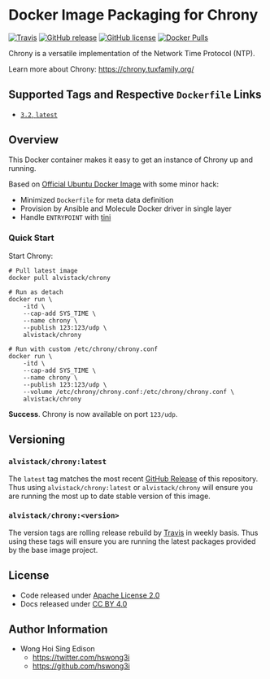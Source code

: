 # Docker Image Packaging for Chrony

[![Travis](https://img.shields.io/travis/alvistack/docker-chrony.svg)](https://travis-ci.org/alvistack/docker-chrony)
[![GitHub release](https://img.shields.io/github/release/alvistack/docker-chrony.svg)](https://github.com/alvistack/docker-chrony/releases)
[![GitHub license](https://img.shields.io/github/license/alvistack/docker-chrony.svg)](https://github.com/alvistack/docker-chrony/blob/master/LICENSE)
[![Docker Pulls](https://img.shields.io/docker/pulls/alvistack/chrony.svg)](https://hub.docker.com/r/alvistack/chrony/)

Chrony is a versatile implementation of the Network Time Protocol (NTP).

Learn more about Chrony: <https://chrony.tuxfamily.org/>

## Supported Tags and Respective `Dockerfile` Links

  - [`3.2`, `latest`](https://github.com/alvistack/docker-chrony/blob/master/molecule/3.2/Dockerfile.j2)

## Overview

This Docker container makes it easy to get an instance of Chrony up and running.

Based on [Official Ubuntu Docker Image](https://hub.docker.com/_/ubuntu/) with some minor hack:

  - Minimized `Dockerfile` for meta data definition
  - Provision by Ansible and Molecule Docker driver in single layer
  - Handle `ENTRYPOINT` with [tini](https://github.com/krallin/tini)

### Quick Start

Start Chrony:

    # Pull latest image
    docker pull alvistack/chrony
    
    # Run as detach
    docker run \
        -itd \
        --cap-add SYS_TIME \
        --name chrony \
        --publish 123:123/udp \
        alvistack/chrony
    
    # Run with custom /etc/chrony/chrony.conf
    docker run \
        -itd \
        --cap-add SYS_TIME \
        --name chrony \
        --publish 123:123/udp \
        --volume /etc/chrony/chrony.conf:/etc/chrony/chrony.conf \
        alvistack/chrony

**Success**. Chrony is now available on port `123/udp`.

## Versioning

### `alvistack/chrony:latest`

The `latest` tag matches the most recent [GitHub Release](https://github.com/alvistack/docker-chrony/releases) of this repository. Thus using `alvistack/chrony:latest` or `alvistack/chrony` will ensure you are running the most up to date stable version of this image.

### `alvistack/chrony:<version>`

The version tags are rolling release rebuild by [Travis](https://travis-ci.org/alvistack/docker-chrony) in weekly basis. Thus using these tags will ensure you are running the latest packages provided by the base image project.

## License

  - Code released under [Apache License 2.0](LICENSE)
  - Docs released under [CC BY 4.0](http://creativecommons.org/licenses/by/4.0/)

## Author Information

  - Wong Hoi Sing Edison
      - <https://twitter.com/hswong3i>
      - <https://github.com/hswong3i>
